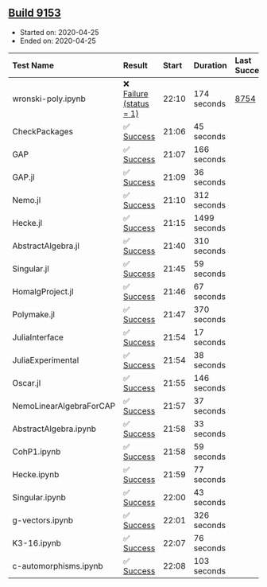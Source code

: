 ## [Build 9153](https://oscarci.mathematik.uni-kl.de/job/oscar/9153/)

* Started on: 2020-04-25
* Ended on: 2020-04-25

| Test Name    | Result | Start | Duration | Last Success | First Failure |
|:-------------|:-------|:------|:---------|:-------------|:--------------|
| wronski-poly.ipynb | ❌ [Failure (status = 1)](https://oscarci.mathematik.uni-kl.de/job/oscar/9153/artifact/logs/build-9153/wronski-poly.ipynb.log) | 22:10 | 174 seconds | [8754](https://oscarci.mathematik.uni-kl.de/job/oscar/8754/) | [8755](https://oscarci.mathematik.uni-kl.de/job/oscar/8755/) |
| CheckPackages | ✅ [Success](https://oscarci.mathematik.uni-kl.de/job/oscar/9153/artifact/logs/build-9153/CheckPackages.log) | 21:06 | 45 seconds |  |  |
| GAP | ✅ [Success](https://oscarci.mathematik.uni-kl.de/job/oscar/9153/artifact/logs/build-9153/GAP.log) | 21:07 | 166 seconds |  |  |
| GAP.jl | ✅ [Success](https://oscarci.mathematik.uni-kl.de/job/oscar/9153/artifact/logs/build-9153/GAP.jl.log) | 21:09 | 36 seconds |  |  |
| Nemo.jl | ✅ [Success](https://oscarci.mathematik.uni-kl.de/job/oscar/9153/artifact/logs/build-9153/Nemo.jl.log) | 21:10 | 312 seconds |  |  |
| Hecke.jl | ✅ [Success](https://oscarci.mathematik.uni-kl.de/job/oscar/9153/artifact/logs/build-9153/Hecke.jl.log) | 21:15 | 1499 seconds |  |  |
| AbstractAlgebra.jl | ✅ [Success](https://oscarci.mathematik.uni-kl.de/job/oscar/9153/artifact/logs/build-9153/AbstractAlgebra.jl.log) | 21:40 | 310 seconds |  |  |
| Singular.jl | ✅ [Success](https://oscarci.mathematik.uni-kl.de/job/oscar/9153/artifact/logs/build-9153/Singular.jl.log) | 21:45 | 59 seconds |  |  |
| HomalgProject.jl | ✅ [Success](https://oscarci.mathematik.uni-kl.de/job/oscar/9153/artifact/logs/build-9153/HomalgProject.jl.log) | 21:46 | 67 seconds |  |  |
| Polymake.jl | ✅ [Success](https://oscarci.mathematik.uni-kl.de/job/oscar/9153/artifact/logs/build-9153/Polymake.jl.log) | 21:47 | 370 seconds |  |  |
| JuliaInterface | ✅ [Success](https://oscarci.mathematik.uni-kl.de/job/oscar/9153/artifact/logs/build-9153/JuliaInterface.log) | 21:54 | 17 seconds |  |  |
| JuliaExperimental | ✅ [Success](https://oscarci.mathematik.uni-kl.de/job/oscar/9153/artifact/logs/build-9153/JuliaExperimental.log) | 21:54 | 38 seconds |  |  |
| Oscar.jl | ✅ [Success](https://oscarci.mathematik.uni-kl.de/job/oscar/9153/artifact/logs/build-9153/Oscar.jl.log) | 21:55 | 146 seconds |  |  |
| NemoLinearAlgebraForCAP | ✅ [Success](https://oscarci.mathematik.uni-kl.de/job/oscar/9153/artifact/logs/build-9153/NemoLinearAlgebraForCAP.log) | 21:57 | 37 seconds |  |  |
| AbstractAlgebra.ipynb | ✅ [Success](https://oscarci.mathematik.uni-kl.de/job/oscar/9153/artifact/logs/build-9153/AbstractAlgebra.ipynb.log) | 21:58 | 33 seconds |  |  |
| CohP1.ipynb | ✅ [Success](https://oscarci.mathematik.uni-kl.de/job/oscar/9153/artifact/logs/build-9153/CohP1.ipynb.log) | 21:58 | 59 seconds |  |  |
| Hecke.ipynb | ✅ [Success](https://oscarci.mathematik.uni-kl.de/job/oscar/9153/artifact/logs/build-9153/Hecke.ipynb.log) | 21:59 | 77 seconds |  |  |
| Singular.ipynb | ✅ [Success](https://oscarci.mathematik.uni-kl.de/job/oscar/9153/artifact/logs/build-9153/Singular.ipynb.log) | 22:00 | 43 seconds |  |  |
| g-vectors.ipynb | ✅ [Success](https://oscarci.mathematik.uni-kl.de/job/oscar/9153/artifact/logs/build-9153/g-vectors.ipynb.log) | 22:01 | 326 seconds |  |  |
| K3-16.ipynb | ✅ [Success](https://oscarci.mathematik.uni-kl.de/job/oscar/9153/artifact/logs/build-9153/K3-16.ipynb.log) | 22:07 | 76 seconds |  |  |
| c-automorphisms.ipynb | ✅ [Success](https://oscarci.mathematik.uni-kl.de/job/oscar/9153/artifact/logs/build-9153/c-automorphisms.ipynb.log) | 22:08 | 103 seconds |  |  |

